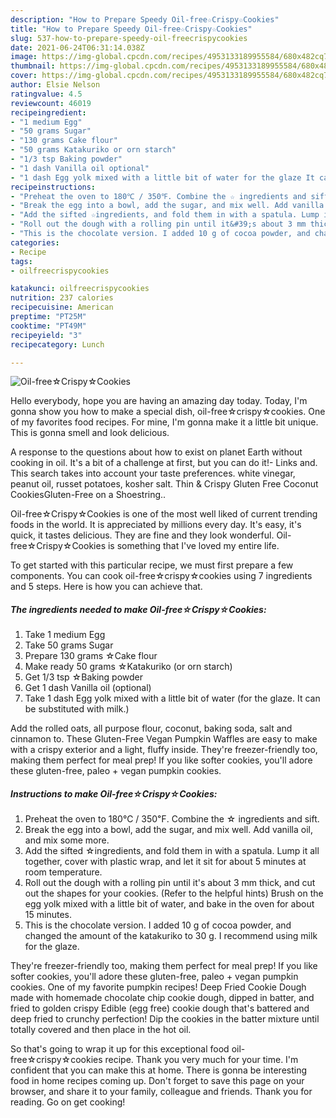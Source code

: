 ```yaml
---
description: "How to Prepare Speedy Oil-free☆Crispy☆Cookies"
title: "How to Prepare Speedy Oil-free☆Crispy☆Cookies"
slug: 537-how-to-prepare-speedy-oil-freecrispycookies
date: 2021-06-24T06:31:14.038Z
image: https://img-global.cpcdn.com/recipes/4953133189955584/680x482cq70/oil-freecrispycookies-recipe-main-photo.jpg
thumbnail: https://img-global.cpcdn.com/recipes/4953133189955584/680x482cq70/oil-freecrispycookies-recipe-main-photo.jpg
cover: https://img-global.cpcdn.com/recipes/4953133189955584/680x482cq70/oil-freecrispycookies-recipe-main-photo.jpg
author: Elsie Nelson
ratingvalue: 4.5
reviewcount: 46019
recipeingredient:
- "1 medium Egg"
- "50 grams Sugar"
- "130 grams Cake flour"
- "50 grams Katakuriko or orn starch"
- "1/3 tsp Baking powder"
- "1 dash Vanilla oil optional"
- "1 dash Egg yolk mixed with a little bit of water for the glaze It can be substituted with milk"
recipeinstructions:
- "Preheat the oven to 180℃ / 350℉. Combine the ☆ ingredients and sift."
- "Break the egg into a bowl, add the sugar, and mix well. Add vanilla oil, and mix some more."
- "Add the sifted ☆ingredients, and fold them in with a spatula. Lump it all together, cover with plastic wrap, and let it sit for about 5 minutes at room temperature."
- "Roll out the dough with a rolling pin until it&#39;s about 3 mm thick, and cut out  the shapes for your cookies. (Refer to the helpful hints) Brush on the egg yolk mixed with a little bit of water, and bake in the oven for about 15 minutes."
- "This is the chocolate version. I added 10 g of cocoa powder, and changed the amount of the katakuriko to 30 g. I recommend using milk for the glaze."
categories:
- Recipe
tags:
- oilfreecrispycookies

katakunci: oilfreecrispycookies 
nutrition: 237 calories
recipecuisine: American
preptime: "PT25M"
cooktime: "PT49M"
recipeyield: "3"
recipecategory: Lunch

---
```



![Oil-free☆Crispy☆Cookies](https://img-global.cpcdn.com/recipes/4953133189955584/680x482cq70/oil-freecrispycookies-recipe-main-photo.jpg)

Hello everybody, hope you are having an amazing day today. Today, I'm gonna show you how to make a special dish, oil-free☆crispy☆cookies. One of my favorites food recipes. For mine, I'm gonna make it a little bit unique. This is gonna smell and look delicious.

A response to the questions about how to exist on planet Earth without cooking in oil. It&#39;s a bit of a challenge at first, but you can do it!- Links and. This search takes into account your taste preferences. white vinegar, peanut oil, russet potatoes, kosher salt. Thin &amp; Crispy Gluten Free Coconut CookiesGluten-Free on a Shoestring..

Oil-free☆Crispy☆Cookies is one of the most well liked of current trending foods in the world. It is appreciated by millions every day. It's easy, it's quick, it tastes delicious. They are fine and they look wonderful. Oil-free☆Crispy☆Cookies is something that I've loved my entire life.


To get started with this particular recipe, we must first prepare a few components. You can cook oil-free☆crispy☆cookies using 7 ingredients and 5 steps. Here is how you can achieve that.

<!--inarticleads1-->

##### The ingredients needed to make Oil-free☆Crispy☆Cookies:

1. Take 1 medium Egg
1. Take 50 grams Sugar
1. Prepare 130 grams ☆Cake flour
1. Make ready 50 grams ☆Katakuriko (or orn starch)
1. Get 1/3 tsp ☆Baking powder
1. Get 1 dash Vanilla oil (optional)
1. Take 1 dash Egg yolk mixed with a little bit of water (for the glaze. It can be substituted with milk.)


Add the rolled oats, all purpose flour, coconut, baking soda, salt and cinnamon to. These Gluten-Free Vegan Pumpkin Waffles are easy to make with a crispy exterior and a light, fluffy inside. They&#39;re freezer-friendly too, making them perfect for meal prep! If you like softer cookies, you&#39;ll adore these gluten-free, paleo + vegan pumpkin cookies. 

<!--inarticleads2-->

##### Instructions to make Oil-free☆Crispy☆Cookies:

1. Preheat the oven to 180℃ / 350℉. Combine the ☆ ingredients and sift.
1. Break the egg into a bowl, add the sugar, and mix well. Add vanilla oil, and mix some more.
1. Add the sifted ☆ingredients, and fold them in with a spatula. Lump it all together, cover with plastic wrap, and let it sit for about 5 minutes at room temperature.
1. Roll out the dough with a rolling pin until it&#39;s about 3 mm thick, and cut out  the shapes for your cookies. (Refer to the helpful hints) Brush on the egg yolk mixed with a little bit of water, and bake in the oven for about 15 minutes.
1. This is the chocolate version. I added 10 g of cocoa powder, and changed the amount of the katakuriko to 30 g. I recommend using milk for the glaze.


They&#39;re freezer-friendly too, making them perfect for meal prep! If you like softer cookies, you&#39;ll adore these gluten-free, paleo + vegan pumpkin cookies. One of my favorite pumpkin recipes! Deep Fried Cookie Dough made with homemade chocolate chip cookie dough, dipped in batter, and fried to golden crispy Edible (egg free) cookie dough that&#39;s battered and deep fried to crunchy perfection! Dip the cookies in the batter mixture until totally covered and then place in the hot oil. 

So that's going to wrap it up for this exceptional food oil-free☆crispy☆cookies recipe. Thank you very much for your time. I'm confident that you can make this at home. There is gonna be interesting food in home recipes coming up. Don't forget to save this page on your browser, and share it to your family, colleague and friends. Thank you for reading. Go on get cooking!
